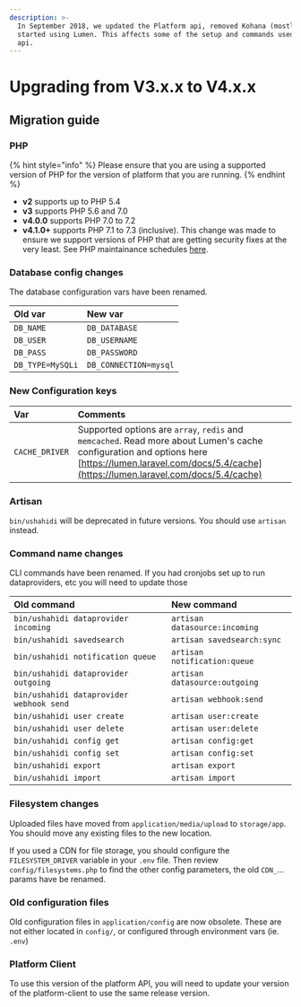 ```yaml
---
description: >-
  In September 2018, we updated the Platform api, removed Kohana (mostly) and
  started using Lumen. This affects some of the setup and commands used in the
  api.
---
```


# Upgrading from V3.x.x to V4.x.x

## Migration guide

### PHP

{% hint style="info" %}
Please ensure that you are using a supported version of PHP for the version of platform that you are running.
{% endhint %}

* **v2** supports up to PHP 5.4
* **v3** supports PHP 5.6 and 7.0
* **v4.0.0** supports PHP 7.0 to 7.2
* **v4.1.0+** supports PHP 7.1 to 7.3 \(inclusive\). This change was made to ensure we support versions of PHP that are getting security fixes at the very least. See PHP maintainance schedules [here](https://www.php.net/supported-versions.php).

### Database config changes

The database configuration vars have been renamed.

| Old var | New var |
| :--- | :--- |
| `DB_NAME` | `DB_DATABASE` |
| `DB_USER` | `DB_USERNAME` |
| `DB_PASS` | `DB_PASSWORD` |
| `DB_TYPE=MySQLi` | `DB_CONNECTION=mysql` |

### New Configuration keys

| Var | Comments |
| :--- | :--- |
| `CACHE_DRIVER` | Supported options are `array`, `redis` and `memcached`. Read more about Lumen's cache configuration and options here [https://lumen.laravel.com/docs/5.4/cache](https://lumen.laravel.com/docs/5.4/cache) |

### Artisan

`bin/ushahidi` will be deprecated in future versions. You should use `artisan` instead.

### Command name changes

CLI commands have been renamed. If you had cronjobs set up to run dataproviders, etc you will need to update those

| Old command | New command |
| :--- | :--- |
| `bin/ushahidi dataprovider incoming` | `artisan datasource:incoming` |
| `bin/ushahidi savedsearch` | `artisan savedsearch:sync` |
| `bin/ushahidi notification queue` | `artisan notification:queue` |
| `bin/ushahidi dataprovider outgoing` | `artisan datasource:outgoing` |
| `bin/ushahidi dataprovider webhook send` | `artisan webhook:send` |
| `bin/ushahidi user create` | `artisan user:create` |
| `bin/ushahidi user delete` | `artisan user:delete` |
| `bin/ushahidi config get` | `artisan config:get` |
| `bin/ushahidi config set` | `artisan config:set` |
| `bin/ushahidi export` | `artisan export` |
| `bin/ushahidi import` | `artisan import` |

### Filesystem changes

Uploaded files have moved from `application/media/upload` to `storage/app`. You should move any existing files to the new location.

If you used a CDN for file storage, you should configure the `FILESYSTEM_DRIVER` variable in your `.env` file. Then review `config/filesystems.php` to find the other config parameters, the old `CDN_`... params have be renamed.

### Old configuration files

Old configuration files in `application/config` are now obsolete. These are not either located in `config/`, or configured through environment vars \(ie. `.env`\)

### Platform Client

To use this version of the platform API, you will need to update your version of the platform-client to use the same release version.

